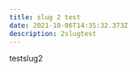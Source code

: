 ```yaml
---
title: slug 2 test
date: 2021-10-06T14:35:32.373Z
description: 2slugtest
---
```

<!--StartFragment-->

testslug2

<!--EndFragment-->